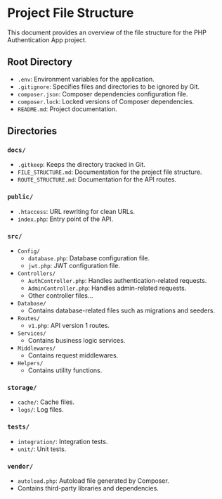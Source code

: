 # Project File Structure

This document provides an overview of the file structure for the PHP Authentication App project.

## Root Directory

- `.env`: Environment variables for the application.
- `.gitignore`: Specifies files and directories to be ignored by Git.
- `composer.json`: Composer dependencies configuration file.
- `composer.lock`: Locked versions of Composer dependencies.
- `README.md`: Project documentation.

## Directories

### `docs/`

- `.gitkeep`: Keeps the directory tracked in Git.
- `FILE_STRUCTURE.md`: Documentation for the project file structure.
- `ROUTE_STRUCTURE.md`: Documentation for the API routes.

### `public/`

- `.htaccess`: URL rewriting for clean URLs.
- `index.php`: Entry point of the API.

### `src/`

- `Config/`
  - `database.php`: Database configuration file.
  - `jwt.php`: JWT configuration file.
- `Controllers/`
  - `AuthController.php`: Handles authentication-related requests.
  - `AdminController.php`: Handles admin-related requests.
  - Other controller files...
- `Database/`
  - Contains database-related files such as migrations and seeders.
- `Routes/`
  - `v1.php`: API version 1 routes.
- `Services/`
  - Contains business logic services.
- `Middlewares/`
  - Contains request middlewares.
- `Helpers/`
  - Contains utility functions.

### `storage/`

- `cache/`: Cache files.
- `logs/`: Log files.

### `tests/`

- `integration/`: Integration tests.
- `unit/`: Unit tests.

### `vendor/`

- `autoload.php`: Autoload file generated by Composer.
- Contains third-party libraries and dependencies.